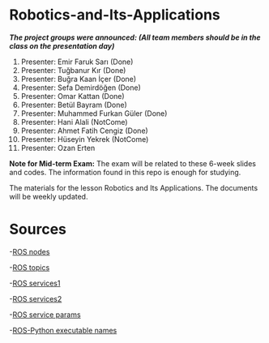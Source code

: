 # Robotics-and-Its-Applications

***The project groups were announced: (All team members should be in the class on the presentation day)*** 

1) Presenter: Emir Faruk Sarı (Done)
2) Presenter: Tuğbanur Kır (Done)
3) Presenter: Buğra Kaan İçer (Done)
4) Presenter: Sefa Demirdöğen (Done) 
5) Presenter: Omar Kattan (Done)
6) Presenter: Betül Bayram (Done)
7) Presenter: Muhammed Furkan Güler (Done)
8) Presenter: Hani Alali (NotCome)
9) Presenter: Ahmet Fatih Cengiz (Done)
10) Presenter: Hüseyin Yekrek (NotCome)
11) Presenter: Ozan Erten


**Note for Mid-term Exam:** The exam will be related to these 6-week slides and codes. The information found in this repo is enough for studying.

The materials for the lesson Robotics and Its Applications. The documents will be weekly updated.


# Sources

-[ROS nodes](http://wiki.ros.org/ROS/Tutorials/UnderstandingNodes)

-[ROS topics](http://wiki.ros.org/ROS/Tutorials/UnderstandingTopics)

-[ROS services1](http://wiki.ros.org/rosservice#rosservice_args)

-[ROS services2](http://wiki.ros.org/srv)

-[ROS service params](http://wiki.ros.org/ROS/Tutorials/UnderstandingServicesParams)

-[ROS-Python executable names](http://docs.ros.org/en/kinetic/api/catkin/html/howto/format2/installing_python.html)
